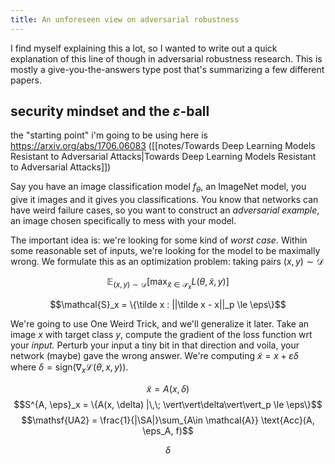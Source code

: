 ```yaml
---
title: An unforeseen view on adversarial robustness
---
```


I find myself explaining this a lot, so I wanted to write out a quick explanation of this line of though in adversarial robustness research. This is mostly a give-you-the-answers type post that's summarizing a few different papers. 

## security mindset and the $\varepsilon$-ball
the "starting point" i'm going to be using here is https://arxiv.org/abs/1706.06083 ([[notes/Towards Deep Learning Models Resistant to Adversarial Attacks|Towards Deep Learning Models Resistant to Adversarial Attacks]])

Say you have an image classification model $f_{\theta}$, an ImageNet model, you give it images and it gives you classifications. You know that networks can have weird failure cases, so you want to construct an *adversarial example*, an image chosen specifically to mess with your model.

The important idea is: we're looking for some kind of *worst case*. Within some reasonable set of inputs, we're looking for the model to be maximally wrong. We formulate this as an optimization problem: taking pairs $(x, y) \sim \mathcal{D}$

$$\mathbb{E}_{(x, y) \sim \mathcal{D}} \left[\max_{\tilde{x}\in \mathcal{S}_x} L(\theta, \tilde x, y)\right]$$

$$\mathcal{S}_x = \{\tilde x : ||\tilde x - x||_p \le \eps\}$$

We're going to use One Weird Trick, and we'll generalize it later. Take an image $x$ with target class $y$, compute the gradient of the loss function wrt your *input.* Perturb your input a tiny bit in that direction and voila, your network (maybe) gave the wrong answer. We're computing $\tilde{x} = x + \varepsilon \delta$ where $\delta = \text{sign}(\nabla_x \mathcal{L}(\theta, x, y))$. 


$$\tilde x = A(x, \delta)$$
$$S^{A, \eps}_x = \{A(x, \delta) |\,\; \vert\vert\delta\vert\vert_p \le \eps\}$$
$$\mathsf{UA2} = \frac{1}{|\SA|}\sum_{A\in \mathcal{A}} \text{Acc}(A, \eps_A, f)$$

$$\delta$$